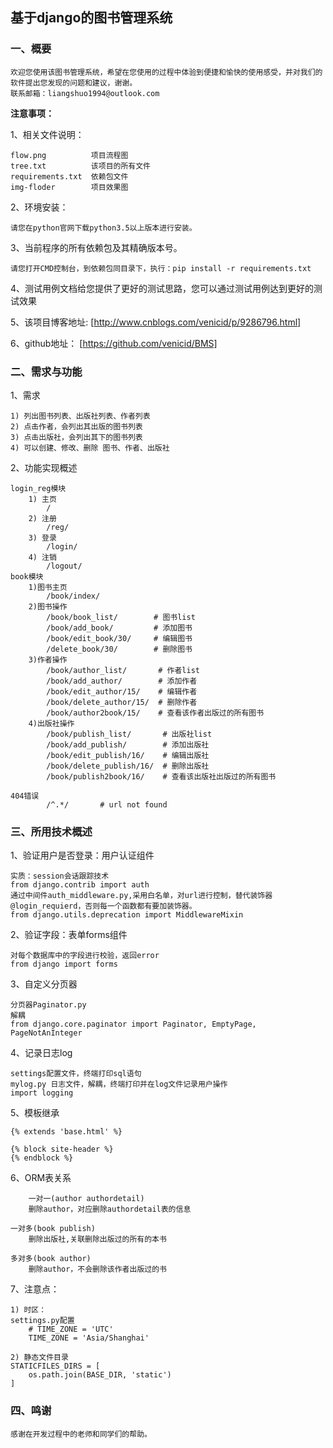 基于django的图书管理系统
---------------

### 一、概要

	欢迎您使用该图书管理系统，希望在您使用的过程中体验到便捷和愉快的使用感受，并对我们的软件提出您发现的问题和建议，谢谢。
	联系邮箱：liangshuo1994@outlook.com

**注意事项：**

1、相关文件说明：

    flow.png          项目流程图
    tree.txt          该项目的所有文件
    requirements.txt  依赖包文件
    img-floder        项目效果图

2、环境安装：

    请您在python官网下载python3.5以上版本进行安装。

3、当前程序的所有依赖包及其精确版本号。

    请您打开CMD控制台，到依赖包同目录下，执行：pip install -r requirements.txt

4、测试用例文档给您提供了更好的测试思路，您可以通过测试用例达到更好的测试效果

5、该项目博客地址:
	[http://www.cnblogs.com/venicid/p/9286796.html]

6、github地址：
	[https://github.com/venicid/BMS]


### 二、需求与功能

1、需求

    1) 列出图书列表、出版社列表、作者列表
    2) 点击作者，会列出其出版的图书列表
    3) 点击出版社，会列出其下的图书列表
    4) 可以创建、修改、删除 图书、作者、出版社

2、功能实现概述

    login_reg模块
        1) 主页
            /
        2) 注册
            /reg/
        3) 登录
            /login/
        4) 注销
            /logout/
    book模块
        1)图书主页
            /book/index/
        2)图书操作
            /book/book_list/        # 图书list
            /book/add_book/         # 添加图书
            /book/edit_book/30/     # 编辑图书
            /delete_book/30/        # 删除图书
        3)作者操作
            /book/author_list/       # 作者list
            /book/add_author/        # 添加作者
            /book/edit_author/15/    # 编辑作者
            /book/delete_author/15/  # 删除作者
            /book/author2book/15/    # 查看该作者出版过的所有图书
        4)出版社操作
            /book/publish_list/       # 出版社list
            /book/add_publish/        # 添加出版社
            /book/edit_publish/16/    # 编辑出版社
            /book/delete_publish/16/  # 删除出版社
            /book/publish2book/16/    # 查看该出版社出版过的所有图书

    404错误
            /^.*/       # url not found



### 三、所用技术概述

1、验证用户是否登录：用户认证组件

	实质：session会话跟踪技术
	from django.contrib import auth
	通过中间件auth_middleware.py,采用白名单，对url进行控制，替代装饰器@login_requierd，否则每一个函数都有要加装饰器。
	from django.utils.deprecation import MiddlewareMixin

2、验证字段：表单forms组件

	对每个数据库中的字段进行校验，返回error
	from django import forms

3、自定义分页器

	分页器Paginator.py
	解耦
	from django.core.paginator import Paginator, EmptyPage, PageNotAnInteger

4、记录日志log

	settings配置文件，终端打印sql语句
	mylog.py 日志文件，解耦，终端打印并在log文件记录用户操作
	import logging

5、模板继承

    {% extends 'base.html' %}

    {% block site-header %}
    {% endblock %}


6、ORM表关系

        一对一(author authordetail)
		删除author，对应删除authordetail表的信息

	一对多(book publish)
		删除出版社,关联删除出版过的所有的本书

	多对多(book author)
		删除author，不会删除该作者出版过的书


7、注意点：

	1) 时区：
	settings.py配置
		# TIME_ZONE = 'UTC'
		TIME_ZONE = 'Asia/Shanghai'

	2) 静态文件目录
	STATICFILES_DIRS = [
		os.path.join(BASE_DIR, 'static')
	]



### 四、鸣谢

    感谢在开发过程中的老师和同学们的帮助。

